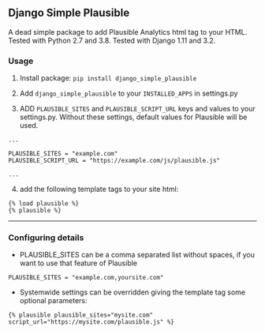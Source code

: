 ## Django Simple Plausible

A dead simple package to add Plausible Analytics html tag to your HTML. Tested with Python 2.7 and 3.8. Tested with Django 1.11 and 3.2.

### Usage

1. Install package: `pip install django_simple_plausible`

2. Add `django_simple_plausible` to your `INSTALLED_APPS` in settings.py

3. ADD `PLAUSIBLE_SITES` and `PLAUSIBLE_SCRIPT_URL` keys and values to your settings.py. Without these settings, default values for Plausible will be used.
```
...

PLAUSIBLE_SITES = "example.com"
PLAUSIBLE_SCRIPT_URL = "https://example.com/js/plausible.js"

...
```

4. add the following template tags to your site html:
```
{% load plausible %}
{% plausible %}
```

---

### Configuring details

- PLAUSIBLE_SITES can be a comma separated list without spaces, if you want to use that feature of Plausible

```
PLAUSIBLE_SITES = "example.com,yoursite.com"
```

- Systemwide settings can be overridden giving the template tag some optional parameters:

```
{% plausible plausible_sites="mysite.com" script_url="https://mysite.com/plausible.js" %}
```